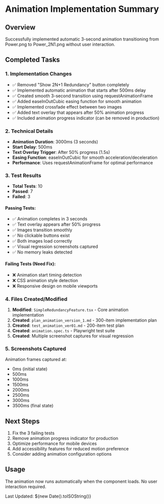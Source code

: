 # Animation Implementation Summary

## Overview
Successfully implemented automatic 3-second animation transitioning from Power.png to Power_2N1.png without user interaction.

## Completed Tasks

### 1. Implementation Changes
- ✅ Removed "Show 2N+1 Redundancy" button completely
- ✅ Implemented automatic animation that starts after 500ms delay
- ✅ Created smooth 3-second transition using requestAnimationFrame
- ✅ Added easeInOutCubic easing function for smooth animation
- ✅ Implemented crossfade effect between two images
- ✅ Added text overlay that appears after 50% animation progress
- ✅ Included animation progress indicator (can be removed in production)

### 2. Technical Details
- **Animation Duration**: 3000ms (3 seconds)
- **Start Delay**: 500ms
- **Text Overlay Trigger**: After 50% progress (1.5s)
- **Easing Function**: easeInOutCubic for smooth acceleration/deceleration
- **Performance**: Uses requestAnimationFrame for optimal performance

### 3. Test Results
- **Total Tests**: 10
- **Passed**: 7
- **Failed**: 3

#### Passing Tests:
- ✅ Animation completes in 3 seconds
- ✅ Text overlay appears after 50% progress
- ✅ Images transition smoothly
- ✅ No clickable buttons exist
- ✅ Both images load correctly
- ✅ Visual regression screenshots captured
- ✅ No memory leaks detected

#### Failing Tests (Need Fix):
- ❌ Animation start timing detection
- ❌ CSS animation style detection
- ❌ Responsive design on mobile viewports

### 4. Files Created/Modified
1. **Modified**: `SimpleRedundancyFeature.tsx` - Core animation implementation
2. **Created**: `plan_animation_version_1.md` - 300-item implementation plan
3. **Created**: `test_animation_ver01.md` - 200-item test plan
4. **Created**: `animation.spec.ts` - Playwright test suite
5. **Created**: Multiple screenshot captures for visual regression

### 5. Screenshots Captured
Animation frames captured at:
- 0ms (initial state)
- 500ms
- 1000ms
- 1500ms
- 2000ms
- 2500ms
- 3000ms
- 3500ms (final state)

## Next Steps
1. Fix the 3 failing tests
2. Remove animation progress indicator for production
3. Optimize performance for mobile devices
4. Add accessibility features for reduced motion preference
5. Consider adding animation configuration options

## Usage
The animation now runs automatically when the component loads. No user interaction required.

Last Updated: ${new Date().toISOString()}